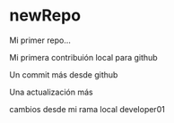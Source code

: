 # newRepo

Mi primer repo...

Mi primera contribuión local para github

Un commit más desde github

Una actualización más

cambios desde mi rama local developer01
